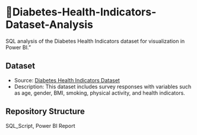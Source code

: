 # 📁Diabetes-Health-Indicators-Dataset-Analysis
SQL analysis of the Diabetes Health Indicators dataset for visualization in Power BI.”
## Dataset

- Source: [Diabetes Health Indicators Dataset](https://www.kaggle.com/datasets/alexteboul/diabetes-health-indicators-dataset)
- Description: This dataset includes survey responses with variables such as age, gender, BMI, smoking, physical activity, and health indicators.

## Repository Structure
SQL_Script,
Power BI Report
